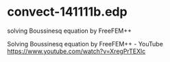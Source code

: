 # convect-141111b.edp
solving Boussinesq equation by FreeFEM++

Solving Boussinesq equation by FreeFEM++ - YouTube
https://www.youtube.com/watch?v=XregPrTEXlc


